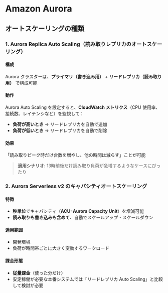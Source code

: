 # Amazon Aurora

## オートスケーリングの種類

### 1. Aurora Replica Auto Scaling（読み取りレプリカのオートスケーリング）

#### 構成
Aurora クラスターは、**プライマリ（書き込み用）** + **リードレプリカ（読み取り用）** で構成可能

#### 動作
Aurora Auto Scaling を設定すると、**CloudWatch メトリクス**（CPU 使用率、接続数、レイテンシなど）を監視して：

- **負荷が高いとき** → リードレプリカを自動で追加
- **負荷が低いとき** → リードレプリカを自動で削除

#### 効果
「読み取りピーク時だけ台数を増やし、他の時間は減らす」ことが可能

> **適用シナリオ**: 13時前後だけ読み取り負荷が急増するようなケースにぴったり

### 2. Aurora Serverless v2 のキャパシティオートスケーリング

#### 特徴
- **秒単位**でキャパシティ（**ACU: Aurora Capacity Unit**）を増減可能
- **読み取りも書き込みも含めて**、自動でスケールアップ・スケールダウン

#### 適用範囲
- 開発環境
- 負荷が時間帯ごとに大きく変動するワークロード

#### 課金形態
- **従量課金**（使った分だけ）
- 安定稼働が必要な本番システムでは「リードレプリカ Auto Scaling」と比較して検討が必要